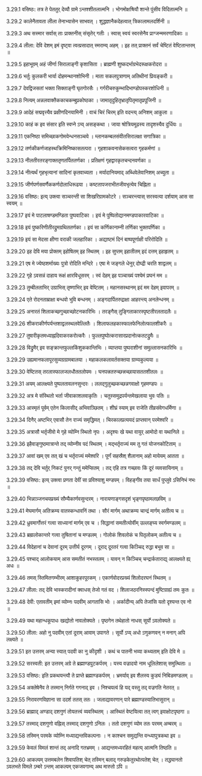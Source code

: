 3.29.1
वसिष्ठः:
तत्र ते पेततुर् देव्यौ ग्रामे ऽन्तश्शीतलात्मनि ।
भोगमोक्षश्रियौ शान्ते पुंसीव विदितात्मनि ॥


3.29.2
कालेनैतावता लीला तेनाभ्यासेन साभवत् ।
शुद्धज्ञानैकदेहत्वात् त्रिकालामलदर्शिनी ॥


3.29.3
अथ सस्मार सर्वास् ताः प्राक्तनीस् संसृतेर् गतीः ।
स्वास् स्वयं स्वरसेनैव प्राग्जन्ममरणादिकाः ॥


3.29.4
लीला:
देवि देशम् इमं दृष्ट्वा त्वत्प्रसादात् स्मराम्य् अहम् ।
इह तत् प्राक्तनं सर्वं चेष्टितं वेष्टितान्तरम् ॥


3.29.5
इहाभूवम् अहं जीर्णा सिरालाङ्गी कृशासिता ।
ब्राह्मणी शुष्कदर्भाग्रभेदरूक्षकरोदरा ॥


3.29.6
भर्तुः कुलकरी भार्या दोहमन्थानशोभिनी ।
माता सकलपुत्राणाम् अतिथीनां प्रियङ्करी ॥


3.29.7
देवद्विजसतां भक्ता सिक्ताङ्गी घृतगोरसैः ।
गर्गरीचरुकुम्भादिभाण्डोपस्करशोधिनी ॥


3.29.8
नित्यम् अन्नलवाक्तैककाचकम्बुप्रकोष्ठका ।
जामातृदुहितृभ्रातृपितृमातृप्रपूजिनी ॥


3.29.9
आदेहं सद्मवृत्त्यैव प्रक्षीणदिनयामिनी ।
वाचं चिरं चिरम् इति वदन्त्य् अनिशम् आकुला ॥


3.29.10
काहं क इव संसार इति स्वप्ने ऽप्य् असङ्कथा ।
जाया श्रोत्रियमूढस्य तादृशस्यैव दुर्धियः ॥


3.29.11
एकनिष्ठा समिच्छाकगोमयेन्धनसञ्चये ।
म्लानकम्बलसंवीतसिरालक्षा सगात्रिका ॥


3.29.12
तर्णकीकर्णजाहस्थक्रिमिनिष्कासतत्परा ।
गृहशाकवनासेकसत्वरा गृहकर्मणां ॥


3.29.13
नीलतीरतरङ्गाक्ततृणतर्पिततर्णका ।
प्रतिक्षणं गृहद्वारकृतचन्दनवर्णका ॥


3.29.14
नीत्यर्थं गृहभृत्यानां सादिनां कृतवाच्यता ।
मर्यादानियमाद् अब्धिवेलेवानिशम् अच्युता ॥


3.29.15
जीर्णपर्णसवर्णैककर्णदोलाधिरूढया ।
कष्टतापजराभीतजीवभृत्येव चिह्निता ॥


3.29.16
वसिष्ठः:
इत्य् उक्त्वा सञ्चरन्ती सा शिखरिग्रामकोटरे ।
सञ्चरन्त्यास् सरस्वत्या दर्शयाम् आस सा स्वयम् ॥


3.29.17
इयं मे पाटलाषण्डमण्डिता पुष्पवाटिका ।
इयं मे पुष्पितोद्यानमण्डपाकारवाटिका ॥


3.29.18
इयं पुष्करिणीतीरद्रुमग्रथिततर्णका ।
इयं सा कर्णिकानाम्नी तर्णिका भुक्तपर्णिका ॥


3.29.19
इयं सा मेदसा क्षीणा वराकी जलहारिका ।
अद्याष्टमं दिनं बाष्पपूर्णाक्षी परिरोदिति ॥


3.29.20
इह देवि मया प्रोक्तम् इहोषितम् इह स्थितम् ।
इह सुप्तम् इहातीतम् इदं दत्तम् इहाहृतम् ॥


3.29.21
एष मे ज्येष्ठशर्माख्यः पुत्रो रोदिति मन्दिरे ।
एषा मे जङ्गले धेनुर् दोघ्द्री चरति शाद्वलम् ॥


3.29.22
गृहे ऽवसन्नं दाहाय रूक्षं क्षारविधूसरम् ।
स्वं देहम् इह पञ्चाख्यं पश्येमं प्रघनं मम ॥


3.29.23
तुम्बीलताभिर् उग्राभिस् तृष्णाभिर् इव वेष्टितम् ।
महानसस्थानम् इदं मम देहम् इवापरम् ॥


3.29.24
एते रोदनताम्राक्षा बन्धवो भुवि बन्धनम् ।
अङ्गदार्पितरुद्राक्षा आहरन्त्य् अनलेन्धनम् ॥


3.29.25
अनारतं शिलाकच्छगुच्छाच्छोटनकारिभिः ।
तरङ्गैस् तुङ्गिताकारस्पृष्टतीरलतादलैः ॥


3.29.26
शीकराकीर्णपर्यन्तशाद्वलस्थलवेल्लितैः ।
शिलाफलहकास्फालफेनिलोत्फालशीकरैः ॥


3.29.27
तुषारीकृतमध्याह्नदिवाकरकरोत्करैः ।
फुल्लपुष्पोत्करासारप्रदानोत्कतटद्रुमैः ॥


3.29.28
विद्रुमैर् इव सङ्क्रान्तफुल्लकिंशुककान्तिभिः ।
व्याप्तया पुष्पराशीनां समुल्लासनकारिभिः ॥


3.29.29
उह्यमानफलापूरसुव्यग्रग्रामबालया ।
महाकलकलावर्तसक्तया ग्राम्यकुल्यया ॥


3.29.30
वेष्टितस् तरलास्फालजलधौततलोपमः ।
घनपत्त्रतरुच्छत्त्रच्छायासततशीतलः ॥


3.29.31
अयम् आलक्ष्यते पुष्पलतावलनसुन्दरः ।
ललद्गुलुच्छकच्छन्नगवाक्षो गृहमण्डपः ॥


3.29.32
अत्र मे संस्थितो भर्ता जीवाकाशलवाकृतिः ।
चतुस्समुद्रपर्यन्तमेखलाया भुवः पतिः ॥


3.29.33
आस्मृतं पूर्वम् एतेन किलासीद् अभिवाञ्छितम् ।
शीघ्रं स्याम् इव राजेति तीव्रसंवेगधर्मिणा ॥


3.29.34
दिनैर् अष्टभिर् एवासौ तेन राज्यं समृद्धिमत् ।
चिरकालप्रत्ययदं प्राप्तवान् परमेश्वरि ॥


3.29.35
अत्रासौ भर्तृजीवो मे गृहे व्योम्नि स्थितो नृपः ।
अदृश्यः खे यथा वायुर् आमोदो वा यथानिले ॥


3.29.36
इहैवाङ्गुष्ठमात्रान्ते तद् व्योम्नीव पदं स्थितम् ।
मद्भर्तृराज्यं मम तु गतं योजनकोटिताम् ॥


3.29.37
आवां खम् एव तत् खं च भर्तृराज्यं ममेश्वरि ।
पूर्णं सहस्रैश् शैलानाम् अहो मायेयम् आतता ॥


3.29.38
तद् देवि भर्तुर् निकटं पुनर् गन्तुं ममेप्सितम् ।
तद् एहि तत्र गच्छावः किं दूरं व्यवसायिनाम् ॥


3.29.39
वसिष्ठः:
इत्य् उक्त्वा प्रणता देवीं सा प्रविश्याशु मण्डपम् ।
विहङ्गीव तया सार्धं पुप्लुवे ऽसिनिभं नभः ॥


3.29.40
भिन्नाञ्जनचयप्रख्यं सौम्यैकार्णवसुन्दरम् ।
नारायणाङ्गसदृशं भृङ्गपृष्ठामलछविम् ॥


3.29.41
मेघमार्गम् अतिक्रम्य वातस्कन्धावनिं तथा ।
सौरं मार्गम् अथाक्रम्य चान्द्रं मार्गम् अतीत्य च ॥


3.29.42
ध्रुवमार्गोत्तरं गत्वा साध्यानां मार्गम् एव च ।
सिद्धानां समतीत्योर्वीम् उल्लङ्घ्य स्वर्गमण्डलम् ॥


3.29.43
ब्रह्मलोकान्तरे गत्वा तुषितानां च मण्डलम् ।
गोलोकं शिवलोकं च पितृलोकम् अतीत्य च ॥


3.29.44
विदेहानां च देवानां दूरम् उत्तीर्य दूरगम् ।
दूराद् दूरतरं गत्वा किञ्चिद् रुद्धा बभूव सा ॥


3.29.45
पश्चाद् आलोकयाम् आस समतीतं नभस्तलम् ।
यावन् न किञ्चिच् चन्द्रार्कताराद्य् आलक्ष्यते ह्य् अधः ॥


3.29.46
तमस् स्तिमितगम्भीरम् आशाकुहरपूरकम् ।
एकार्णवोदरप्रख्यं शिलोदरघनं स्थितम् ॥


3.29.47
लीला:
तद् देवि भास्करादीनां क्वाधस् तेजो गतं वद ।
शिलाजठरनिस्स्पन्दं मुष्टिग्राह्यं तमः कुतः ॥


3.29.48
देवी:
एतावतीम् इमां व्योम्नः पदवीम् आगतासि भोः ।
अर्कादीन्य् अपि तेजांसि यतो दृश्यन्त एव नो ॥


3.29.49
यथा महान्धकूपाधः खद्योतो नावलोक्यते ।
पृष्ठगेन तथेहातो नाधस् सूर्यो ऽवलोक्यते ॥


3.29.50
लीला:
अहो नु पदवीम् एतां दूराम् आवाम् उपागते ।
सूर्यो ऽप्य् अधो ऽणुकणवन् न मनाग् अपि लक्ष्यते ॥


3.29.51
इत उत्तरम् अन्या स्यात् पदवी का नु कीदृशी ।
कथं च पातनी भव्या कथ्यताम् इति देवि मे ॥


3.29.52
सरस्वती:
इत उत्तरम् अग्रे ते ब्रह्माण्डपुटकर्परम् ।
यस्य वज्रादयो नाम धूलिलेशास् समुत्थिताः ॥


3.29.53
वसिष्ठः:
इति प्रकथयन्त्यौ ते प्राप्ते ब्रह्माण्डकर्परम् ।
भ्रमर्याव् इव शैलस्य कुड्यं निबिडमण्डलम् ॥


3.29.54
अक्लेषेनैव ते तस्मान् निर्गते गगनाद् इव ।
निश्चयत्वं हि यद् वस्तु तद् वज्रगति नेतरत् ॥


3.29.55
निरावरणविज्ञाना सा ददर्श ततस् ततः ।
जलाद्यावरणान् पारे ब्रह्माण्डस्यातिभासुरान् ॥


3.29.56
ब्राह्माद् अण्डाद् दशगुणं तोयतत्त्वं व्यवस्थितम् ।
आस्थितं वेष्टयित्वा तत् त्वग् इवाक्षोटपृष्ठगा ॥


3.29.57
तस्माद् दशगुणो वह्निस् तस्माद् दशगुणो ऽनिलः ।
ततो दशगुणं व्योम ततः परमम् अम्बरम् ॥


3.29.58
तस्मिन् परमके व्योम्नि मध्याद्यन्तविकल्पनाः ।
न काश्चन समुद्यन्ति वन्ध्यापुत्रकथा इव ॥


3.29.59
केवलं विमलं शान्तं तद् अनादि गतभ्रमम् ।
आद्यन्तमध्यरहितं महत्य् आत्मनि तिष्ठति ॥


3.29.60
आकल्पम् उत्तमबलेन शिवापतिश् चेत् तस्मिन् बलाद् गरुडकेतुरथोत्पतेश् चेत् ।
तद्ध्यानतो ऽवलभते विमले ऽम्बरे ऽन्तम् आकल्पम् एकजवगाम्य् अथ मारुतो ऽपि ॥

